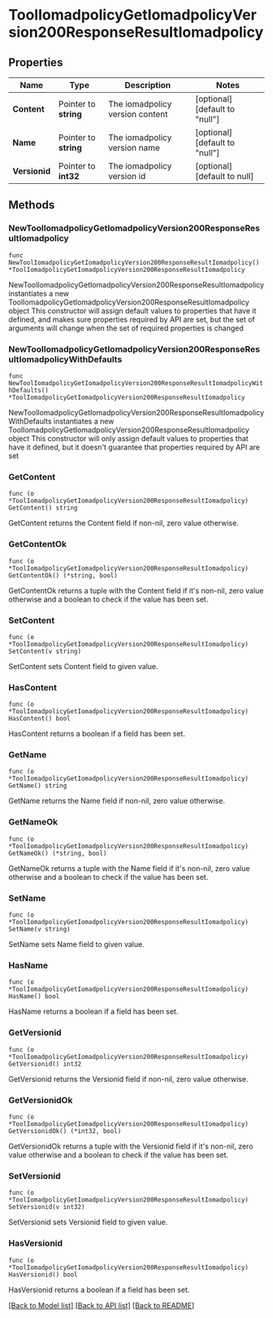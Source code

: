 # ToolIomadpolicyGetIomadpolicyVersion200ResponseResultIomadpolicy

## Properties

Name | Type | Description | Notes
------------ | ------------- | ------------- | -------------
**Content** | Pointer to **string** | The iomadpolicy version content | [optional] [default to "null"]
**Name** | Pointer to **string** | The iomadpolicy version name | [optional] [default to "null"]
**Versionid** | Pointer to **int32** | The iomadpolicy version id | [optional] [default to null]

## Methods

### NewToolIomadpolicyGetIomadpolicyVersion200ResponseResultIomadpolicy

`func NewToolIomadpolicyGetIomadpolicyVersion200ResponseResultIomadpolicy() *ToolIomadpolicyGetIomadpolicyVersion200ResponseResultIomadpolicy`

NewToolIomadpolicyGetIomadpolicyVersion200ResponseResultIomadpolicy instantiates a new ToolIomadpolicyGetIomadpolicyVersion200ResponseResultIomadpolicy object
This constructor will assign default values to properties that have it defined,
and makes sure properties required by API are set, but the set of arguments
will change when the set of required properties is changed

### NewToolIomadpolicyGetIomadpolicyVersion200ResponseResultIomadpolicyWithDefaults

`func NewToolIomadpolicyGetIomadpolicyVersion200ResponseResultIomadpolicyWithDefaults() *ToolIomadpolicyGetIomadpolicyVersion200ResponseResultIomadpolicy`

NewToolIomadpolicyGetIomadpolicyVersion200ResponseResultIomadpolicyWithDefaults instantiates a new ToolIomadpolicyGetIomadpolicyVersion200ResponseResultIomadpolicy object
This constructor will only assign default values to properties that have it defined,
but it doesn't guarantee that properties required by API are set

### GetContent

`func (o *ToolIomadpolicyGetIomadpolicyVersion200ResponseResultIomadpolicy) GetContent() string`

GetContent returns the Content field if non-nil, zero value otherwise.

### GetContentOk

`func (o *ToolIomadpolicyGetIomadpolicyVersion200ResponseResultIomadpolicy) GetContentOk() (*string, bool)`

GetContentOk returns a tuple with the Content field if it's non-nil, zero value otherwise
and a boolean to check if the value has been set.

### SetContent

`func (o *ToolIomadpolicyGetIomadpolicyVersion200ResponseResultIomadpolicy) SetContent(v string)`

SetContent sets Content field to given value.

### HasContent

`func (o *ToolIomadpolicyGetIomadpolicyVersion200ResponseResultIomadpolicy) HasContent() bool`

HasContent returns a boolean if a field has been set.

### GetName

`func (o *ToolIomadpolicyGetIomadpolicyVersion200ResponseResultIomadpolicy) GetName() string`

GetName returns the Name field if non-nil, zero value otherwise.

### GetNameOk

`func (o *ToolIomadpolicyGetIomadpolicyVersion200ResponseResultIomadpolicy) GetNameOk() (*string, bool)`

GetNameOk returns a tuple with the Name field if it's non-nil, zero value otherwise
and a boolean to check if the value has been set.

### SetName

`func (o *ToolIomadpolicyGetIomadpolicyVersion200ResponseResultIomadpolicy) SetName(v string)`

SetName sets Name field to given value.

### HasName

`func (o *ToolIomadpolicyGetIomadpolicyVersion200ResponseResultIomadpolicy) HasName() bool`

HasName returns a boolean if a field has been set.

### GetVersionid

`func (o *ToolIomadpolicyGetIomadpolicyVersion200ResponseResultIomadpolicy) GetVersionid() int32`

GetVersionid returns the Versionid field if non-nil, zero value otherwise.

### GetVersionidOk

`func (o *ToolIomadpolicyGetIomadpolicyVersion200ResponseResultIomadpolicy) GetVersionidOk() (*int32, bool)`

GetVersionidOk returns a tuple with the Versionid field if it's non-nil, zero value otherwise
and a boolean to check if the value has been set.

### SetVersionid

`func (o *ToolIomadpolicyGetIomadpolicyVersion200ResponseResultIomadpolicy) SetVersionid(v int32)`

SetVersionid sets Versionid field to given value.

### HasVersionid

`func (o *ToolIomadpolicyGetIomadpolicyVersion200ResponseResultIomadpolicy) HasVersionid() bool`

HasVersionid returns a boolean if a field has been set.


[[Back to Model list]](../README.md#documentation-for-models) [[Back to API list]](../README.md#documentation-for-api-endpoints) [[Back to README]](../README.md)


